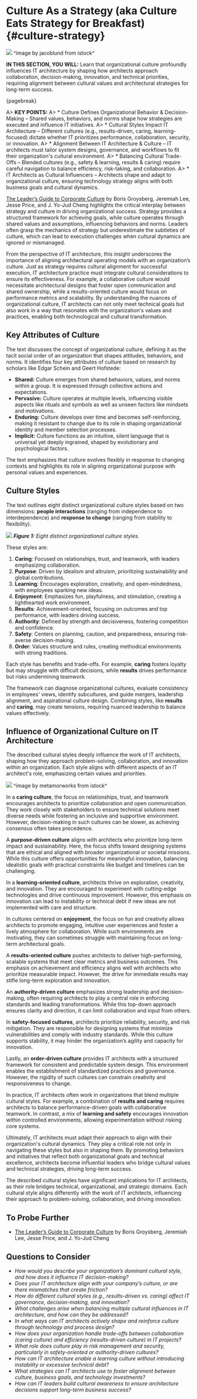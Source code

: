 

# Culture As a Strategy (aka Culture Eats Strategy for Breakfast) {#culture-strategy}

![](assets/images/istock/iStock-675684960.jpg)
^image by jacoblund from istock^

**IN THIS SECTION, YOU WILL:** Learn that organizational culture profoundly influences IT architecture by shaping how architects approach collaboration, decision-making, innovation, and technical priorities, requiring alignment between cultural values and architectural strategies for long-term success.

{pagebreak}

A> **KEY POINTS:**
A> * Culture Defines Organizational Behavior & Decision-Making – Shared values, behaviors, and norms shape how strategies are executed and influence IT initiatives.
A> * Cultural Styles Impact IT Architecture – Different cultures (e.g., results-driven, caring, learning-focused) dictate whether IT prioritizes performance, collaboration, security, or innovation.
A> * Alignment Between IT Architecture & Culture – IT architects must tailor system designs, governance, and workflows to fit their organization's cultural environment.
A> * Balancing Cultural Trade-Offs – Blended cultures (e.g., safety & learning, results & caring) require careful navigation to balance efficiency, risk-taking, and collaboration.
A> * IT Architects as Cultural Influencers – Architects shape and adapt to organizational culture, ensuring technology strategy aligns with both business goals and cultural dynamics.

[The Leader’s Guide to Corporate Culture](https://hbr.org/2018/01/the-leaders-guide-to-corporate-culture) by Boris Groysberg, Jeremiah Lee, Jesse Price, and J. Yo-Jud Cheng highlights the critical interplay between strategy and culture in driving organizational success. Strategy provides a structured framework for achieving goals, while culture operates through shared values and assumptions, influencing behaviors and norms. Leaders often grasp the mechanics of strategy but underestimate the subtleties of culture, which can lead to execution challenges when cultural dynamics are ignored or mismanaged.

From the perspective of IT architecture, this insight underscores the importance of aligning architectural operating models with an organization’s culture. Just as strategy requires cultural alignment for successful execution, IT architecture practice must integrate cultural considerations to ensure its effectiveness. For example, a collaborative culture would necessitate architectural designs that foster open communication and shared ownership, while a results-oriented culture would focus on performance metrics and scalability. By understanding the nuances of organizational culture, IT architects can not only meet technical goals but also work in a way that resonates with the organization's values and practices, enabling both technological and cultural transformation.

## Key Attributes of Culture

The text discusses the concept of organizational culture, defining it as the tacit social order of an organization that shapes attitudes, behaviors, and norms. It identifies four key attributes of culture based on research by scholars like Edgar Schein and Geert Hofstede:

* **Shared:** Culture emerges from shared behaviors, values, and norms within a group. It is expressed through collective actions and expectations.
* **Pervasive:** Culture operates at multiple levels, influencing visible aspects like rituals and symbols as well as unseen factors like mindsets and motivations.
* **Enduring:** Culture develops over time and becomes self-reinforcing, making it resistant to change due to its role in shaping organizational identity and member selection processes.
* **Implicit:** Culture functions as an intuitive, silent language that is universal yet deeply ingrained, shaped by evolutionary and psychological factors.

The text emphasizes that culture evolves flexibly in response to changing contexts and highlights its role in aligning organizational purpose with personal values and experiences.

## Culture Styles

The text outlines eight distinct organizational culture styles based on two dimensions: **people interactions** (ranging from independence to interdependence) and **response to change** (ranging from stability to flexibility). 

![](assets/images/figures/org-culture.png)
***Figure 1:** Eight distinct organizational culture styles.*

These styles are:

1. **Caring**: Focused on relationships, trust, and teamwork, with leaders emphasizing collaboration.
2. **Purpose**: Driven by idealism and altruism, prioritizing sustainability and global contributions.
3. **Learning**: Encourages exploration, creativity, and open-mindedness, with employees sparking new ideas.
4. **Enjoyment**: Emphasizes fun, playfulness, and stimulation, creating a lighthearted work environment.
5. **Results**: Achievement-oriented, focusing on outcomes and top performance, with leaders driving success.
6. **Authority**: Defined by strength and decisiveness, fostering competition and confidence.
7. **Safety**: Centers on planning, caution, and preparedness, ensuring risk-averse decision-making.
8. **Order**: Values structure and rules, creating methodical environments with strong traditions.

Each style has benefits and trade-offs. For example, **caring** fosters loyalty but may struggle with difficult decisions, while **results** drives performance but risks undermining teamwork.

The framework can diagnose organizational cultures, evaluate consistency in employees' views, identify subcultures, and guide mergers, leadership alignment, and aspirational culture design. Combining styles, like **results** and **caring**, may create tensions, requiring nuanced leadership to balance values effectively.

## Influence of Organizational Culture on IT Architecture 

The described cultural styles deeply influence the work of IT architects, shaping how they approach problem-solving, collaboration, and innovation within an organization. Each style aligns with different aspects of an IT architect's role, emphasizing certain values and priorities.

![](assets/images/istock/iStock-1140691225.jpg)
^image by metamorworks from istock^

In a **caring culture**, the focus on relationships, trust, and teamwork encourages architects to prioritize collaboration and open communication. They work closely with stakeholders to ensure technical solutions meet diverse needs while fostering an inclusive and supportive environment. However, decision-making in such cultures can be slower, as achieving consensus often takes precedence.

A **purpose-driven culture** aligns with architects who prioritize long-term impact and sustainability. Here, the focus shifts toward designing systems that are ethical and aligned with broader organizational or societal missions. While this culture offers opportunities for meaningful innovation, balancing idealistic goals with practical constraints like budget and timelines can be challenging.

In a **learning-oriented culture**, architects thrive on exploration, creativity, and innovation. They are encouraged to experiment with cutting-edge technologies and drive continuous improvement. However, this emphasis on innovation can lead to instability or technical debt if new ideas are not implemented with care and structure.

In cultures centered on **enjoyment**, the focus on fun and creativity allows architects to promote engaging, intuitive user experiences and foster a lively atmosphere for collaboration. While such environments are motivating, they can sometimes struggle with maintaining focus on long-term architectural goals.

A **results-oriented culture** pushes architects to deliver high-performing, scalable systems that meet clear metrics and business outcomes. This emphasis on achievement and efficiency aligns well with architects who prioritize measurable impact. However, the drive for immediate results may stifle long-term exploration and innovation.

An **authority-driven culture** emphasizes strong leadership and decision-making, often requiring architects to play a central role in enforcing standards and leading transformations. While this top-down approach ensures clarity and direction, it can limit collaboration and input from others.

In **safety-focused cultures**, architects prioritize reliability, security, and risk mitigation. They are responsible for designing systems that minimize vulnerabilities and comply with industry standards. While this culture supports stability, it may hinder the organization’s agility and capacity for innovation.

Lastly, an **order-driven culture** provides IT architects with a structured framework for consistent and predictable system design. This environment enables the establishment of standardized practices and governance. However, the rigidity of such cultures can constrain creativity and responsiveness to change.

In practice, IT architects often work in organizations that blend multiple cultural styles. For example, a combination of **results and caring** requires architects to balance performance-driven goals with collaborative teamwork. In contrast, a mix of **learning and safety** encourages innovation within controlled environments, allowing experimentation without risking core systems.

Ultimately, IT architects must adapt their approach to align with their organization's cultural dynamics. They play a critical role not only in navigating these styles but also in shaping them. By promoting behaviors and initiatives that reflect both organizational goals and technical excellence, architects become influential leaders who bridge cultural values and technical strategies, driving long-term success.

The described cultural styles have significant implications for IT architects, as their role bridges technical, organizational, and strategic domains. Each cultural style aligns differently with the work of IT architects, influencing their approach to problem-solving, collaboration, and driving innovation.

## To Probe Further

* [The Leader’s Guide to Corporate Culture](https://hbr.org/2018/01/the-leaders-guide-to-corporate-culture) by Boris Groysberg, Jeremiah Lee, Jesse Price, and J. Yo-Jud Cheng 

## Questions to Consider

* *How would you describe your organization’s dominant cultural style, and how does it influence IT decision-making?*
* *Does your IT architecture align with your company’s culture, or are there mismatches that create friction?*
* *How do different cultural styles (e.g., results-driven vs. caring) affect IT governance, decision-making, and innovation?*
* *What challenges arise when balancing multiple cultural influences in IT architecture, and how can they be addressed?*
* *In what ways can IT architects actively shape and reinforce culture through technology and process design?*
* *How does your organization handle trade-offs between collaboration (caring culture) and efficiency (results-driven culture) in IT projects?*
* *What role does culture play in risk management and security, particularly in safety-oriented or authority-driven cultures?*
* *How can IT architecture enable a learning culture without introducing instability or excessive technical debt?*
* *What strategies can IT architects use to foster alignment between culture, business goals, and technology investments?*
* *How can IT leaders build cultural awareness to ensure architecture decisions support long-term business success?*

